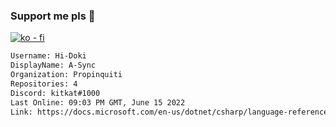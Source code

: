 ### Support me pls 🙏

[![ko - fi](https://ko-fi.com/img/githubbutton_sm.svg)](https://ko-fi.com/O5O4D6DP7)

  ```txt
  Username: Hi-Doki
  DisplayName: A-Sync
  Organization: Propinquiti
  Repositories: 4
  Discord: kitkat#1000
  Last Online: 09:03 PM GMT, June 15 2022
  Link: https://docs.microsoft.com/en-us/dotnet/csharp/language-reference/keywords/async
  ```       